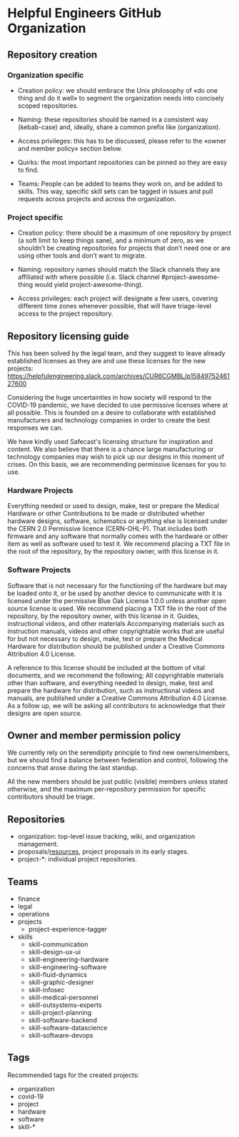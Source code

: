 # Helpful Engineers GitHub Organization

## Repository creation

### Organization specific
* Creation policy: we should embrace the Unix philosophy of «do one thing and do it well» to segment the organization needs into concisely scoped repositories.

* Naming: these repositories should be named in a consistent way (kebab-case) and, ideally, share a common prefix like (organization).

* Access privileges: this has to be discussed, please refer to the «owner and member policy» section below.

* Quirks: the most important repositories can be pinned so they are easy to find.

* Teams: People can be added to teams they work on, and be added to skills. This way, specific skill sets can be tagged in issues and pull requests across projects and across the organization.

### Project specific
* Creation policy: there should be a maximum of one repository by project (a soft limit to keep things sane), and a minimum of zero, as we shouldn’t be creating repositories for projects that don’t need one or are using other tools and don’t want to migrate.

* Naming: repository names should match the Slack channels they are affiliated with where possible (i.e. Slack channel #project-awesome-thing would yield project-awesome-thing). 

* Access privileges: each project will designate a few users, covering different time zones whenever possible, that will have triage-level access to the project repository.

## Repository licensing guide
This has been solved by the legal team, and they suggest to leave already established licenses as they are and use these licenses for the new projects: https://helpfulengineering.slack.com/archives/CUR6CGMBL/p1584975246127600 

Considering the huge uncertainties in how society will respond to the COVID-19 pandemic, we have decided to use permissive licenses where at all possible. This is founded on a desire to collaborate with established manufacturers and technology companies in order to create the best responses we can.

We have kindly used Safecast's licensing structure for inspiration and content. We also believe that there is a chance large manufacturing or technology companies may wish to pick up our designs in this moment of crises. On this basis, we are recommending permissive licenses for you to use.

### Hardware Projects
Everything needed or used to design, make, test or prepare the Medical Hardware or other Contributions  to be made or distributed whether hardware designs, software, schematics or anything else is licensed under the CERN 2.0 Permissive licence (CERN-OHL-P).
That includes both firmware and any software that normally comes with the  hardware or other item as well as software used to test it. We recommend placing a TXT file in the root of the repository, by the repository owner, with this license in it.

### Software Projects
Software that is not necessary for the functioning of the hardware but may be loaded onto it, or be used by another device to communicate with it is licensed under the permissive Blue Oak License 1.0.0 unless another open source license is used. We recommend placing a TXT file in the root of the repository, by the repository owner, with this license in it.
Guides, instructional videos, and other materials
Accompanying materials such as instruction manuals, videos and other copyrightable works that are useful for but not necessary to design, make, test or prepare the Medical Hardware for distribution should be published under a Creative Commons Attribution 4.0 License. 

A reference to this license should be included at the bottom of vital documents, and we recommend the following;
All copyrightable materials  other than software, and everything needed to design, make, test and prepare the hardware for distribution, such as instructional videos and manuals, are published under a Creative Commons Attribution 4.0 License.
As a follow up, we will be asking all contributors to acknowledge that their designs are open source.

## Owner and member permission policy
We currently rely on the serendipity principle to find new owners/members, but we should find a balance between federation and control, following the concerns that arose during the last standup.

All the new members should be just public (visible) members unless stated otherwise, and the maximum per-repository permission for specific contributors should be triage.


## Repositories
* organization: top-level issue tracking, wiki, and organization management.
* proposals/[resources](https://github.com/helpfulengineering/resources), project proposals in its early stages.
* project-\*: individual project repositories. 

## Teams

* finance
* legal
* operations
* projects
  * project-experience-tagger
* skills
  * skill-communication
  * skill-design-ux-ui
  * skill-engineering-hardware
  * skill-engineering-software
  * skill-fluid-dynamics
  * skill-graphic-designer
  * skill-infosec
  * skill-medical-personnel
  * skill-outsystems-experts
  * skill-project-planning
  * skill-software-backend
  * skill-software-datascience
  * skill-software-devops
  
## Tags

Recommended tags for the created projects:

* organization
* covid-19
* project
* hardware
* software
* skill-\* 

